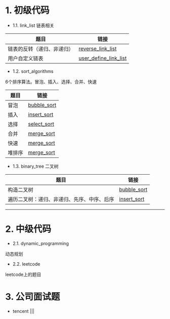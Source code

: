 



# 1. 初级代码

+ 1.1. link_list 链表相关

|题目| 链接 |
|--|--|
| 链表的反转（递归、非递归）| [reverse_link_list](https://github.com/Jarlonyan/interview_code/blob/master/link_list/reverse_link_list.cpp) |
| 用户自定义链表 | [user_define_link_list](https://github.com/Jarlonyan/interview_code/blob/master/link_list/user_define_link_list.cpp) |


+ 1.2. sort_algorithms

6个排序算法。冒泡、插入、选择、合并、快速

|题目| 链接 |
|--|--|
| 冒泡 | [bubble_sort](https://github.com/Jarlonyan/interview_code/blob/master/sort_algorithms/bubble_sort.cpp) |
| 插入 | [insert_sort](https://github.com/Jarlonyan/interview_code/blob/master/sort_algorithms/insert_sort.cpp) |
| 选择 | [select_sort](https://github.com/Jarlonyan/interview_code/blob/master/sort_algorithms/select_sort.cpp) |
| 合并 | [merge_sort](https://github.com/Jarlonyan/interview_code/blob/master/sort_algorithms/merge_sort.cpp) |
| 快速 | [merge_sort](https://github.com/Jarlonyan/interview_code/blob/master/sort_algorithms/quick_sort.cpp) |
| 堆排序 | [merge_sort](https://github.com/Jarlonyan/interview_code/blob/master/sort_algorithms/heap_sort.cpp) |


+ 1.3. binary_tree 二叉树

|题目| 链接 |
|--|--|
| 构造二叉树 | [bubble_sort](https://github.com/Jarlonyan/interview_code/blob/master/sort_algorithms/bubble_sort.cpp) |
| 遍历二叉树：递归、非递归、先序、中序、后序 | [insert_sort](https://github.com/Jarlonyan/interview_code/blob/master/sort_algorithms/insert_sort.cpp) |



---------------

# 2. 中级代码 

+ 2.1. dynamic_programming

动态规划

+ 2.2. leetcode

leetcode上的题目


# 3. 公司面试题

+ tencent
|||





